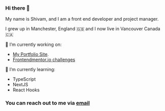 ### Hi there 👋

My name is Shivam, and I am a front end developer and project manager.

I grew up in Manchester, England 🇬🇧 and I now live in Vancouver Canada 🇨🇦

🔭 I’m currently working on: 
 - [My Portfolio Site](https://www.shivamjoshi.com/).
 - [Frontendmentor.io challenges](https://www.frontendmentor.io/profile/shivjoshi1996)
 
🌱 I’m currently learning:
- TypeScript
- NextJS
- React Hooks

### You can reach out to me via [email](mailto:shivamj@live.co.uk)
